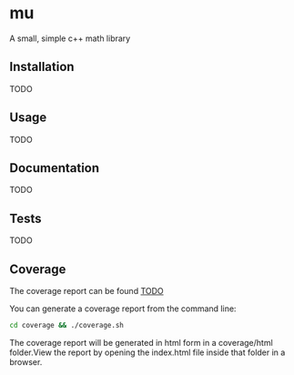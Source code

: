# mu

A small, simple c++ math library

## Installation

TODO

## Usage

TODO

## Documentation

TODO

## Tests

TODO

## Coverage

The coverage report can be found [TODO](https://github.com)

You can generate a coverage report from the command line:

```cmd
cd coverage && ./coverage.sh
```

The coverage report will be generated in html form in a coverage/html folder.View the report by opening the index.html file inside that folder in a browser.
